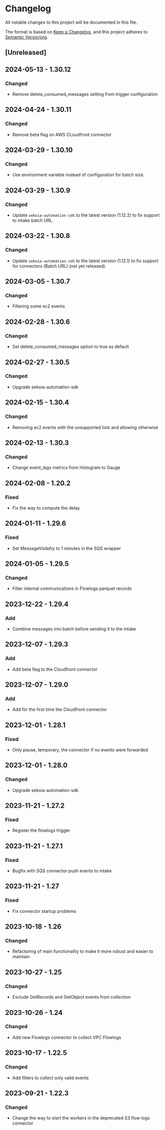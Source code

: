 # Changelog

All notable changes to this project will be documented in this file.

The format is based on [Keep a Changelog](https://keepachangelog.com/en/1.0.0/),
and this project adheres to [Semantic Versioning](https://semver.org/spec/v2.0.0.html).

## [Unreleased]

## 2024-05-13 - 1.30.12

### Changed

- Remove delete_consumed_messages setting from trigger configuration

## 2024-04-24 - 1.30.11

### Changed

- Remove beta flag on AWS CLoudfront connector

## 2024-03-29 - 1.30.10

### Changed

- Use environment variable instead of configuration for batch size.

## 2024-03-29 - 1.30.9

### Changed

- Update `sekoia-automation-sdk` to the latest version (1.12.2) to fix
  support to intake batch URL.

## 2024-03-22 - 1.30.8

### Changed

- Update `sekoia-automation-sdk` to the latest version (1.12.1) to fix
  support for connectors (Batch URL) (not yet released).

## 2024-03-05 - 1.30.7

### Changed

- Filtering some ec2 events

## 2024-02-28 - 1.30.6

### Changed

- Set delete_consumed_messages option to true as default

## 2024-02-27 - 1.30.5

### Changed

- Upgrade sekoia-automation-sdk

## 2024-02-15 - 1.30.4

### Changed

- Removing ec2 events with the unsupported lists and allowing otherwise

## 2024-02-13 - 1.30.3

### Changed

- Change event_lags metrics from Histogram to Gauge

## 2024-02-08 - 1.20.2

### Fixed

- Fix the way to compute the delay

## 2024-01-11 - 1.29.6

### Fixed

- Set MessageVisibilty to 1 minutes in the SQS wrapper

## 2024-01-05 - 1.29.5

### Changed

- Filter internal communications in Flowlogs parquet records

## 2023-12-22 - 1.29.4

### Add

- Combine messages into batch before sending it to the intake

## 2023-12-07 - 1.29.3

### Add

- Add beta flag to the Cloudfront connector

## 2023-12-07 - 1.29.0

### Add

- Add for the first time the Cloudfront connector

## 2023-12-01 - 1.28.1

### Fixed

- Only pause, temporary, the connector if no events were forwarded

## 2023-12-01 - 1.28.0

### Changed

- Upgrade sekoia-automation-sdk


## 2023-11-21 - 1.27.2

### Fixed

- Register the flowlogs trigger

## 2023-11-21 - 1.27.1

### Fixed

- Bugfix with SQS connector push events to intake

## 2023-11-21 - 1.27

### Fixed

- Fix connector startup problems

## 2023-10-18 - 1.26

### Changed

- Refactoring of main functionality to make it more robust and easier to maintain

## 2023-10-27 - 1.25

### Changed

- Exclude GetRecords and GetObject events from collection

## 2023-10-26 - 1.24

### Changed

- Add new Flowlogs connector to collect VPC Flowlogs

## 2023-10-17 - 1.22.5

### Changed

- Add filters to collect only valid events

## 2023-09-21 - 1.22.3

### Changed

- Change the way to start the workers in the deprecated S3 flow logs connector
